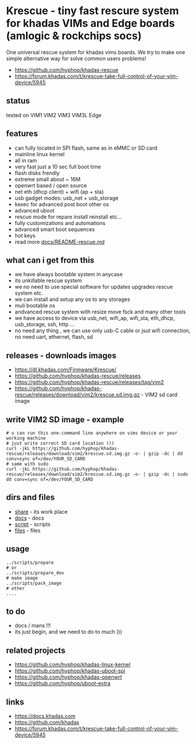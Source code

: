 # Krescue - tiny fast rescure system for khadas VIMs and Edge boards (amlogic & rockchips socs)

One universal rescue system for khadas vims boards.
We try to make one simple alternative way for solve common users problems!

+ https://github.com/hyphop/khadas-rescue
+ https://forum.khadas.com/t/krescue-take-full-control-of-your-vim-device/5945

## status

tested on VIM1 VIM2 VIM3 VIM3L Edge

## features

+ can fully located in SPI flash, same as in eMMC or SD card
+ mainline linux kernel
+ all in ram
+ very fast just a 10 sec full boot time
+ flash disks frendly
+ extreme small about ~ 16M
+ openwrt based / open source
+ net eth (dhcp client) + wifi (ap + sta)
+ usb gadget modes: usb_net + usb_storage
+ kexec for advanced post boot other os
+ advanced uboot
+ rescue mode for repare install reinstall etc...
+ fully customizations and automations
+ advanced smart boot sequences
+ hot keys
+ read more [docs/README-rescue.md](docs/README-rescue.md)

## what can i get from this 

+ we have always bootable system in anycase
+ its unkillable rescue system 
+ we no need to use special software for updates upgrades rescue system etc.
+ we can install and setup any os to any storages
+ muli bootable os
+ andvanced rescue system with resize move fsck and many other tools 
+ we have access to device via usb_net, wifi_ap, wifi_sta, eth_dhcp, usb_storage, ssh, http ...
+ no need any thing , we can use only usb-C cable or jsut wifi connection, no need uart, ethernet, flash, sd

## releases - downloads images

+ https://dl.khadas.com/Firmware/Krescue/
+ https://github.com/hyphop/khadas-rescue/releases
+ https://github.com/hyphop/khadas-rescue/releases/tag/vim2
+ https://github.com/hyphop/khadas-rescue/releases/download/vim2/krescue.sd.img.gz - VIM2 sd card image

## write VIM2 SD image - example

    # u can run this one-command line anywhere on vims device or your working machine 
    # just write correct SD card location )))
    curl -jkL https://github.com/hyphop/khadas-rescue/releases/download/vim2/krescue.sd.img.gz -o- | gzip -dc | dd conv=sync of=/dev/YOUR_SD_CARD
    # same with sudo
    curl -jkL https://github.com/hyphop/khadas-rescue/releases/download/vim2/krescue.sd.img.gz -o- | gzip -dc | sudo dd conv=sync of=/dev/YOUR_SD_CARD

## dirs and files

+ [share](share) - its work place 
+ [docs](docs) - docs
+ [script](scripts) - scripts
+ [files](files) - files

## usage

    ../scripts/prepare
    # or
    ../scripts/prepare_dev
    # make image
    ../scripts/pack_image
    # other
    ....

## to do

+ docs / mans !!!
+ its just begin, and we need to do to much )))

## related projects

+ https://github.com/hyphop/khadas-linux-kernel
+ https://github.com/hyphop/khadas-uboot-spi
+ https://github.com/hyphop/khadas-openwrt
+ https://github.com/hyphop/uboot-extra

## links

+ https://docs.khadas.com
+ https://github.com/khadas
+ https://forum.khadas.com/t/krescue-take-full-control-of-your-vim-device/5945
